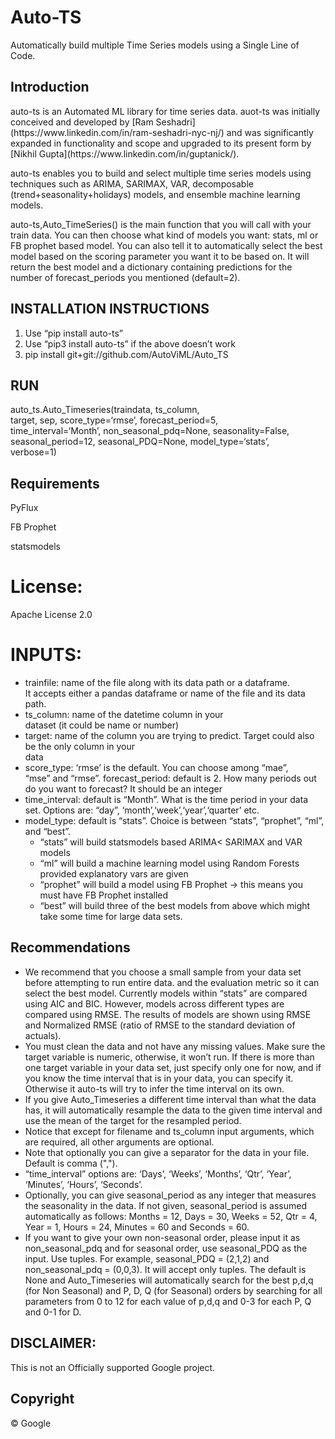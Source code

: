 <h1 id="auto-ts">Auto-TS</h1>
<p>Automatically build multiple Time Series models using a Single Line of Code.</p>
<h2 id="introduction">Introduction</h2>
<p>auto-ts is an Automated ML library for time series data. auot-ts was initially conceived and developed by [Ram Seshadri](https://www.linkedin.com/in/ram-seshadri-nyc-nj/) and was significantly expanded in functionality and scope and upgraded to its present form by [Nikhil Gupta](https://www.linkedin.com/in/guptanick/).</p>
<p>auto-ts enables you to build and select multiple time series models using techniques such as ARIMA, SARIMAX, VAR, decomposable (trend+seasonality+holidays) models, and ensemble machine learning models.</p>
<p>auto-ts,Auto_TimeSeries() is the main function that you will call with your train data. You can then choose what kind of models you want: stats, ml or FB prophet based model. You can also tell it to automatically select the best model based on the scoring parameter you want it to be based on. It will return the best model and a dictionary containing predictions for the number of forecast_periods you mentioned (default=2).</p>
<h2 id="installation-instructions">INSTALLATION INSTRUCTIONS</h2>
<ol>
<li>Use “pip install auto-ts”</li>
<li>Use “pip3 install auto-ts” if the above doesn’t work</li>
<li>pip install git+git://github.com/AutoViML/Auto_TS</li>
</ol>
<h2 id="run">RUN</h2>
<p>auto_ts.Auto_Timeseries(traindata, ts_column,<br>
target, sep,  score_type=‘rmse’, forecast_period=5,<br>
time_interval=‘Month’, non_seasonal_pdq=None, seasonality=False,<br>
seasonal_period=12, seasonal_PDQ=None, model_type=‘stats’,<br>
verbose=1)</p>
<h2 id="requirements">Requirements</h2>
<p>PyFlux</p>
<p>FB Prophet</p>
<p>statsmodels</p>
<h1 id="license">License:</h1>
<p>Apache License 2.0</p>
<h1 id="inputs">INPUTS:</h1>
<ul>
<li>trainfile: name of the file along with its data path or a dataframe.<br>
It accepts either a pandas dataframe or name of the file and its data path.</li>
<li>ts_column: name of the datetime column in your<br>
dataset (it could be name or number)</li>
<li>target: name of the column you   are trying to predict. Target could also be the only column in your<br>
data</li>
<li>score_type: ‘rmse’ is the default. You can choose among “mae”,<br>
“mse” and “rmse”.   forecast_period: default is 2. How many periods out do you want to forecast? It should be an integer</li>
<li>time_interval: default is “Month”. What is the time period in your data set. Options are: “day”,   ‘month’,‘week’,‘year’,‘quarter’ etc.</li>
<li>model_type:   default is “stats”. Choice is between “stats”, “prophet”, “ml”, and “best”.
<ul>
<li>“stats” will build statsmodels based ARIMA&lt; SARIMAX and VAR models</li>
<li>“ml” will build a machine learning model using Random Forests provided explanatory vars are given</li>
<li>“prophet” will build a model using FB Prophet -&gt; this means you must have FB Prophet installed</li>
<li>“best” will build three of the best models from above which might take some time for large data sets.</li>
</ul>
</li>
</ul>
<h2 id="recommendations">Recommendations</h2>
<ul>
<li>We recommend that you choose a small sample from your data set before attempting to run entire data. and the evaluation metric so it can select the best model. Currently models within “stats” are compared using AIC and BIC. However, models across different types are compared using RMSE. The results of models are shown using RMSE and Normalized RMSE (ratio of RMSE to the standard deviation of actuals).</li>
<li>You must clean the data and not have any missing values. Make sure the target variable is numeric, otherwise, it won’t run. If there is more than one target variable in your data set, just specify only one for now, and if you know the time interval that is in your data, you can specify it. Otherwise it auto-ts will try to infer the time interval on its own.</li>
<li>If you give Auto_Timeseries a different time interval than what the data has, it will automatically resample the data to the given time interval and use the mean of the target for the resampled period.</li>
<li>Notice that except for filename and ts_column input arguments, which are required, all other arguments are optional.</li>
<li>Note that optionally you can give a separator for the data in your file. Default is comma (",").</li>
<li>“time_interval” options are: ‘Days’, ‘Weeks’, ‘Months’, ‘Qtr’, ‘Year’, ‘Minutes’, ‘Hours’, ‘Seconds’.</li>
<li>Optionally, you can give seasonal_period as any integer that measures the seasonality in the data. If not given, seasonal_period is assumed automatically as follows: Months = 12, Days = 30, Weeks = 52, Qtr = 4, Year = 1, Hours = 24, Minutes = 60 and Seconds = 60.</li>
<li>If you want to give your own non-seasonal order, please input it as non_seasonal_pdq and for seasonal order, use seasonal_PDQ as the input. Use tuples. For example, seasonal_PDQ = (2,1,2) and non_seasonal_pdq = (0,0,3). It will accept only tuples. The default is None and Auto_Timeseries will automatically search for the best p,d,q (for Non Seasonal) and P, D, Q (for Seasonal) orders by searching for all parameters from 0 to 12 for each value of p,d,q and 0-3 for each P, Q and 0-1 for D.</li>
</ul>
<h2 id="disclaimer">DISCLAIMER:</h2>
<p>This is not an Officially supported Google project.</p>
<h2 id="copyright">Copyright</h2>
<p>© Google</p>
